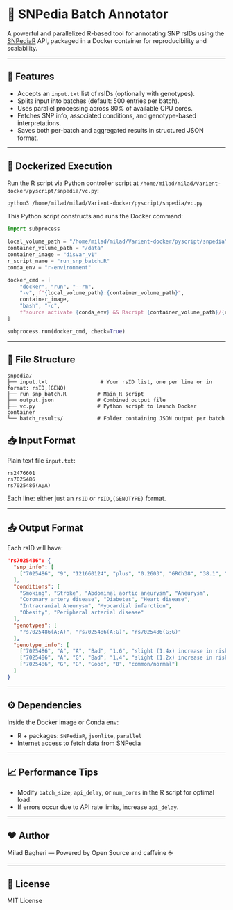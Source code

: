 # 🧬 SNPedia Batch Annotator

A powerful and parallelized R-based tool for annotating SNP rsIDs using the [SNPediaR](https://cran.r-project.org/package=SNPediaR) API, packaged in a Docker container for reproducibility and scalability.

---

## 🚀 Features

* Accepts an `input.txt` list of rsIDs (optionally with genotypes).
* Splits input into batches (default: 500 entries per batch).
* Uses parallel processing across 80% of available CPU cores.
* Fetches SNP info, associated conditions, and genotype-based interpretations.
* Saves both per-batch and aggregated results in structured JSON format.

---

## 🐋 Dockerized Execution

Run the R script via Python controller script at `/home/milad/milad/Varient-docker/pyscript/snpedia/vc.py`:

```bash
python3 /home/milad/milad/Varient-docker/pyscript/snpedia/vc.py
```

This Python script constructs and runs the Docker command:

```python
import subprocess

local_volume_path = "/home/milad/milad/Varient-docker/pyscript/snpedia"
container_volume_path = "/data"
container_image = "disvar_v1"
r_script_name = "run_snp_batch.R"
conda_env = "r-environment"

docker_cmd = [
    "docker", "run", "--rm",
    "-v", f"{local_volume_path}:{container_volume_path}",
    container_image,
    "bash", "-c",
    f"source activate {conda_env} && Rscript {container_volume_path}/{r_script_name}"
]

subprocess.run(docker_cmd, check=True)
```

---

## 📂 File Structure

```
snpedia/
├── input.txt                 # Your rsID list, one per line or in format: rsID,(GENO)
├── run_snp_batch.R          # Main R script
├── output.json              # Combined output file
├── vc.py                    # Python script to launch Docker container
└── batch_results/           # Folder containing JSON output per batch
```

## 📥 Input Format

Plain text file `input.txt`:

```
rs2476601
rs7025486
rs7025486(A;A)
```

Each line: either just an `rsID` or `rsID,(GENOTYPE)` format.

---

## 📤 Output Format

Each rsID will have:

```json
"rs7025486": {
  "snp_info": [
    ["7025486", "9", "121660124", "plus", "0.2603", "GRCh38", "38.1", "141", "(A;A)", "(A;G)", "(G;G)", "plus", null, null, "DAB2IP", "DAB2IP", null]
  ],
  "conditions": [
    "Smoking", "Stroke", "Abdominal aortic aneurysm", "Aneurysm",
    "Coronary artery disease", "Diabetes", "Heart disease",
    "Intracranial Aneurysm", "Myocardial infarction",
    "Obesity", "Peripheral arterial disease"
  ],
  "genotypes": [
    "rs7025486(A;A)", "rs7025486(A;G)", "rs7025486(G;G)"
  ],
  "genotype_info": [
    ["7025486", "A", "A", "Bad", "1.6", "slight (1.4x) increase in risk for abdominal aortic aneurysm and other vascular disorders"],
    ["7025486", "A", "G", "Bad", "1.4", "slight (1.2x) increase in risk for abdominal aortic aneurysm and some vascular disorders"],
    ["7025486", "G", "G", "Good", "0", "common/normal"]
  ]
}
```

---

## ⚙️ Dependencies

Inside the Docker image or Conda env:

* R + packages: `SNPediaR`, `jsonlite`, `parallel`
* Internet access to fetch data from SNPedia

---

## 📈 Performance Tips

* Modify `batch_size`, `api_delay`, or `num_cores` in the R script for optimal load.
* If errors occur due to API rate limits, increase `api_delay`.

---

## ❤️ Author

Milad Bagheri — Powered by Open Source and caffeine ☕

---

## 📄 License

MIT License
